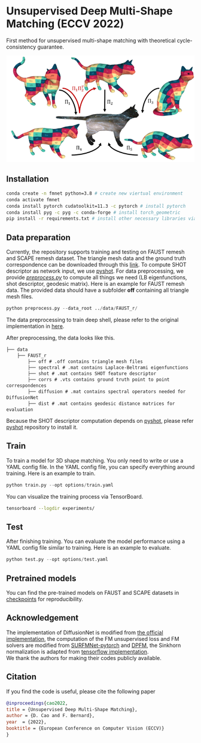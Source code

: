 # Unsupervised Deep Multi-Shape Matching (ECCV 2022)
First method for unsupervised multi-shape matching with theoretical cycle-consistency guarantee. 

![img](figures/demo.png)

## Installation
```bash 
conda create -n fmnet python=3.8 # create new viertual environment
conda activate fmnet
conda install pytorch cudatoolkit=11.3 -c pytorch # install pytorch
conda install pyg -c pyg -c conda-forge # install torch_geometric
pip install -r requirements.txt # install other necessary libraries via pip
```

## Data preparation
Currently, the repository supports training and testing on FAUST remesh and SCAPE remesh dataset. 
The triangle mesh data and the ground truth correspondence can be downloaded through this [link](https://nuage.lix.polytechnique.fr/index.php/s/LJFXrsTG22wYCXx).
To compute SHOT descriptor as network input, we use [pyshot](https://github.com/uhlmanngroup/pyshot).
For data preprocessing, we provide *[preprocess.py](preprocess.py)* to compute all things we need (LB eigenfunctions, shot descriptor, geodesic matrix).
Here is an example for FAUST remesh data. The provided data should have a subfolder **off** containing all triangle mesh files.
```python
python preprocess.py --data_root ../data/FAUST_r/
```
The data preprocessing to train deep shell, please refer to the original implementation in [here](https://github.com/marvin-eisenberger/deep-shells).

After preprocessing, the data looks like this.
```Shell
├── data
    ├── FAUST_r
        ├── off # .off contains triangle mesh files
        ├── spectral # .mat contains Laplace-Beltrami eigenfunctions
        ├── shot # .mat contains SHOT feature descriptor
        ├── corrs # .vts contains ground truth point to point correspondences
        ├── diffusion # .mat contains spectral operators needed for DiffusionNet
        ├── dist # .mat contains geodesic distance matrices for evaluation
```
Because the SHOT descriptor computation depends on [pyshot](https://github.com/uhlmanngroup/pyshot),
please refer [pyshot](https://github.com/uhlmanngroup/pyshot) repository to install it.


## Train
To train a model for 3D shape matching. You only need to write or use a YAML config file. 
In the YAML config file, you can specify everything around training. 
Here is an example to train.
```python
python train.py --opt options/train.yaml 
```
You can visualize the training process via TensorBoard.
```bash
tensorboard --logdir experiments/
```

## Test
After finishing training. You can evaluate the model performance using a YAML config file similar to training.
Here is an example to evaluate.
```python
python test.py --opt options/test.yaml 
```

## Pretrained models
You can find the pre-trained models on FAUST and SCAPE datasets in [checkpoints](checkpoints) for reproducibility.

## Acknowledgement
The implementation of DiffusionNet is modified from [the official implementation](https://github.com/nmwsharp/diffusion-net), 
the computation of the FM unsupervised loss and FM solvers are modified from [SURFMNet-pytorch](https://github.com/pvnieo/SURFMNet-pytorch)
and [DPFM](https://github.com/pvnieo/DPFM), the Sinkhorn normalization is adapted from [tensorflow implementation](https://github.com/google/gumbel_sinkhorn).  
We thank the authors for making their codes publicly available.

## Citation
If you find the code is useful, please cite the following paper
```bibtex
@inproceedings{cao2022,
title = {Unsupervised Deep Multi-Shape Matching},
author = {D. Cao and F. Bernard},
year  = {2022},
booktitle = {European Conference on Computer Vision (ECCV)}
}
```
